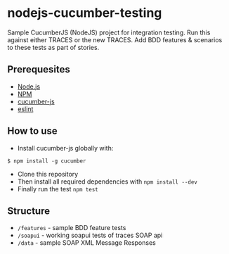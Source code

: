 # nodejs-cucumber-testing

Sample CucumberJS (NodeJS) project for integration testing.
Run this against either TRACES or the new TRACES.
Add BDD features & scenarios to these tests as part of stories.

## Prerequesites

* [Node.js](http://nodejs.org)
* [NPM](http://npmjs.org)
* [cucumber-js](https://github.com/cucumber/cucumber-js)
* [eslint](https://eslint.org/docs/user-guide/command-line-interface)

## How to use

* Install cucumber-js globally with:
``` shell
$ npm install -g cucumber
```
* Clone this repository
* Then install all required dependencies with `npm install --dev`
* Finally run the test `npm test`

## Structure

* `/features` - sample BDD feature tests
* `/soapui` - working soapui tests of traces SOAP api
* `/data` - sample SOAP XML Message Responses
